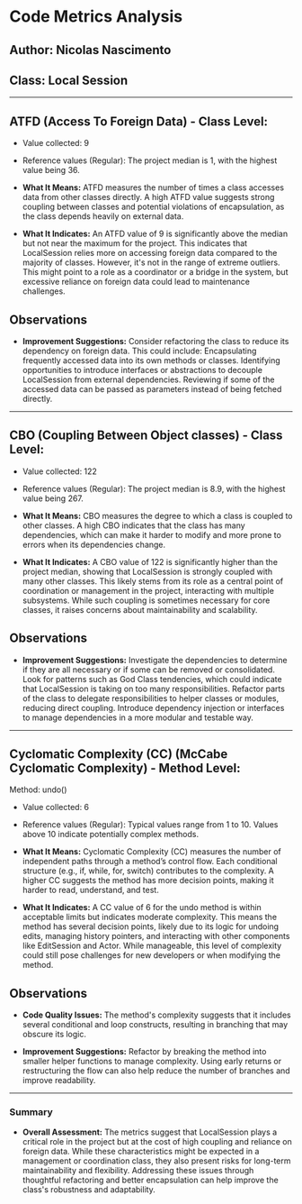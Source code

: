# Code Metrics Analysis

## Author: Nicolas Nascimento

## Class: Local Session

---

## ATFD (Access To Foreign Data) - Class Level:
- Value collected: 9
- Reference values (Regular): The project median is 1, with the highest value being 36.


- **What It Means:** ATFD measures the number of times a class accesses data from other classes directly. A high ATFD value suggests strong coupling between classes and potential violations of encapsulation, as the class depends heavily on external data.



- **What It Indicates:** An ATFD value of 9 is significantly above the median but not near the maximum for the project. This indicates that LocalSession relies more on accessing foreign data compared to the majority of classes. However, it's not in the range of extreme outliers. This might point to a role as a coordinator or a bridge in the system, but excessive reliance on foreign data could lead to maintenance challenges.

## Observations

- **Improvement Suggestions:** Consider refactoring the class to reduce its dependency on foreign data. This could include:
  Encapsulating frequently accessed data into its own methods or classes.
  Identifying opportunities to introduce interfaces or abstractions to decouple LocalSession from external dependencies.
  Reviewing if some of the accessed data can be passed as parameters instead of being fetched directly.


---

## CBO (Coupling Between Object classes) - Class Level:
- Value collected: 122
- Reference values (Regular): The project median is 8.9, with the highest value being 267.

- **What It Means:** CBO measures the degree to which a class is coupled to other classes. A high CBO indicates that the class has many dependencies, which can make it harder to modify and more prone to errors when its dependencies change.

- **What It Indicates:** A CBO value of 122 is significantly higher than the project median, showing that LocalSession is strongly coupled with many other classes. This likely stems from its role as a central point of coordination or management in the project, interacting with multiple subsystems. While such coupling is sometimes necessary for core classes, it raises concerns about maintainability and scalability.

## Observations

- **Improvement Suggestions:** Investigate the dependencies to determine if they are all necessary or if some can be removed or consolidated.
  Look for patterns such as God Class tendencies, which could indicate that LocalSession is taking on too many responsibilities.
  Refactor parts of the class to delegate responsibilities to helper classes or modules, reducing direct coupling.
  Introduce dependency injection or interfaces to manage dependencies in a more modular and testable way.

---

## Cyclomatic Complexity (CC) (McCabe Cyclomatic Complexity) - Method Level:
Method: undo()
- Value collected: 6
- Reference values (Regular): Typical values range from 1 to 10. Values above 10 indicate potentially complex methods.

- **What It Means:** Cyclomatic Complexity (CC) measures the number of independent paths through a method’s control flow. Each conditional structure (e.g., if, while, for, switch) contributes to the complexity. A higher CC suggests the method has more decision points, making it harder to read, understand, and test.

- **What It Indicates:** A CC value of 6 for the undo method is within acceptable limits but indicates moderate complexity. This means the method has several decision points, likely due to its logic for undoing edits, managing history pointers, and interacting with other components like EditSession and Actor. While manageable, this level of complexity could still pose challenges for new developers or when modifying the method.

## Observations

- **Code Quality Issues:** The method's complexity suggests that it includes several conditional and loop constructs, resulting in branching that may obscure its logic.

- **Improvement Suggestions:** Refactor by breaking the method into smaller helper functions to manage complexity. Using early returns or restructuring the flow can also help reduce the number of branches and improve readability.

---

### Summary
- **Overall Assessment:** The metrics suggest that LocalSession plays a critical role in the project but at the cost of high coupling and reliance on foreign data. While these characteristics might be expected in a management or coordination class, they also present risks for long-term maintainability and flexibility. Addressing these issues through thoughtful refactoring and better encapsulation can help improve the class's robustness and adaptability.